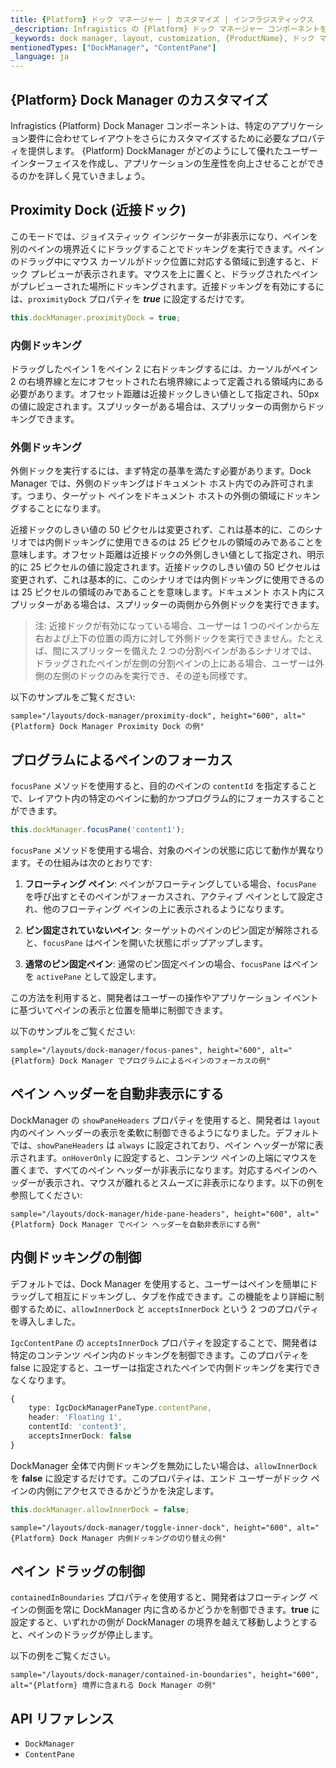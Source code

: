 ```yaml
---
title: {Platform} ドック マネージャー | カスタマイズ | インフラジスティックス
_description: Infragistics の {Platform} ドック マネージャー コンポーネントを使用して、カスタマイズ機能を備えたペインを通じてレイアウトを管理します。{ProductName} ドック マネージャーのチュートリアルを是非お試しください!
_keywords: dock manager, layout, customization, {ProductName}, ドック マネージャー、レイアウト、カスタマイズ
mentionedTypes: ["DockManager", "ContentPane"]
_language: ja
---
```


## {Platform} Dock Manager のカスタマイズ

Infragistics {Platform} Dock Manager コンポーネントは、特定のアプリケーション要件に合わせてレイアウトをさらにカスタマイズするために必要なプロパティを提供します。
{Platform} DockManager がどのようにして優れたユーザー インターフェイスを作成し、アプリケーションの生産性を向上させることができるのかを詳しく見ていきましょう。

<div class="divider--half"></div>

## Proximity Dock (近接ドック)

このモードでは、ジョイスティック インジケーターが非表示になり、ペインを別のペインの境界近くにドラッグすることでドッキングを実行できます。ペインのドラッグ中にマウス カーソルがドック位置に対応する領域に到達すると、ドック プレビューが表示されます。マウスを上に置くと、ドラッグされたペインがプレビューされた場所にドッキングされます。近接ドッキングを有効にするには、`proximityDock` プロパティを ***true*** に設定するだけです。

```ts
this.dockManager.proximityDock = true;
```

### 内側ドッキング

ドラッグしたペイン 1 をペイン 2 に右ドッキングするには、カーソルがペイン 2 の右境界線と左にオフセットされた右境界線によって定義される領域内にある必要があります。オフセット距離は近接ドックしきい値として指定され、50px の値に設定されます。スプリッターがある場合は、スプリッターの両側からドッキングできます。

### 外側ドッキング
外側ドックを実行するには、まず特定の基準を満たす必要があります。Dock Manager では、外側のドッキングはドキュメント ホスト内でのみ許可されます。つまり、ターゲット ペインをドキュメント ホストの外側の領域にドッキングすることになります。

近接ドックのしきい値の 50 ピクセルは変更されず、これは基本的に、このシナリオでは内側ドッキングに使用できるのは 25 ピクセルの領域のみであることを意味します。オフセット距離は近接ドックの外側しきい値として指定され、明示的に 25 ピクセルの値に設定されます。近接ドックのしきい値の 50 ピクセルは変更されず、これは基本的に、このシナリオでは内側ドッキングに使用できるのは 25 ピクセルの領域のみであることを意味します。ドキュメント ホスト内にスプリッターがある場合は、スプリッターの両側から外側ドックを実行できます。

> 注: 近接ドックが有効になっている場合、ユーザーは 1 つのペインから左右および上下の位置の両方に対して外側ドックを実行できません。たとえば、間にスプリッターを備えた 2 つの分割ペインがあるシナリオでは、ドラッグされたペインが左側の分割ペインの上にある場合、ユーザーは外側の左側のドックのみを実行でき、その逆も同様です。

以下のサンプルをご覧ください:

`sample="/layouts/dock-manager/proximity-dock", height="600", alt="{Platform} Dock Manager Proximity Dock の例"`

## プログラムによるペインのフォーカス

`focusPane` メソッドを使用すると、目的のペインの `contentId` を指定することで、レイアウト内の特定のペインに動的かつプログラム的にフォーカスすることができます。

```ts
this.dockManager.focusPane('content1');
```

`focusPane` メソッドを使用する場合、対象のペインの状態に応じて動作が異なります。その仕組みは次のとおりです:

1. **フローティング ペイン**: ペインがフローティングしている場合、`focusPane` を呼び出すとそのペインがフォーカスされ、アクティブ ペインとして設定され、他のフローティング ペインの上に表示されるようになります。

2. **ピン固定されていないペイン**: ターゲットのペインのピン固定が解除されると、`focusPane` はペインを開いた状態にポップアップします。

3. **通常のピン固定ペイン**: 通常のピン固定ペインの場合、`focusPane` はペインを `activePane` として設定します。


この方法を利用すると、開発者はユーザーの操作やアプリケーション イベントに基づいてペインの表示と位置を簡単に制御できます。

以下のサンプルをご覧ください:

`sample="/layouts/dock-manager/focus-panes", height="600", alt="{Platform} Dock Manager でプログラムによるペインのフォーカスの例"`


## ペイン ヘッダーを自動非表示にする

DockManager の `showPaneHeaders` プロパティを使用すると、開発者は `layout` 内のペイン ヘッダーの表示を柔軟に制御できるようになりました。デフォルトでは、`showPaneHeaders` は `always` に設定されており、ペイン ヘッダーが常に表示されます。`onHoverOnly` に設定すると、コンテンツ ペインの上端にマウスを置くまで、すべてのペイン ヘッダーが非表示になります。対応するペインのヘッダーが表示され、マウスが離れるとスムーズに非表示になります。以下の例を参照してください:

`sample="/layouts/dock-manager/hide-pane-headers", height="600", alt="{Platform} Dock Manager でペイン ヘッダーを自動非表示にする例"`

## 内側ドッキングの制御
デフォルトでは、Dock Manager を使用すると、ユーザーはペインを簡単にドラッグして相互にドッキングし、タブを作成できます。この機能をより詳細に制御するために、`allowInnerDock` と `acceptsInnerDock` という 2 つのプロパティを導入しました。

`IgcContentPane` の `acceptsInnerDock` プロパティを設定することで、開発者は特定のコンテンツ ペイン内のドッキングを制御できます。このプロパティを false に設定すると、ユーザーは指定されたペインで内側ドッキングを実行できなくなります。


```ts
{
    type: IgcDockManagerPaneType.contentPane,
    header: 'Floating 1',
    contentId: 'content3',
    acceptsInnerDock: false
}
```

DockManager 全体で内側ドッキングを無効にしたい場合は、`allowInnerDock` を **false** に設定するだけです。このプロパティは、エンド ユーザーがドック ペインの内側にアクセスできるかどうかを決定します。


```ts
this.dockManager.allowInnerDock = false;
```

`sample="/layouts/dock-manager/toggle-inner-dock", height="600", alt="{Platform} Dock Manager 内側ドッキングの切り替えの例"`

## ペイン ドラッグの制御 

`containedInBoundaries` プロパティを使用すると、開発者はフローティング ペインの側面を常に DockManager 内に含めるかどうかを制御できます。**true** に設定すると、いずれかの側が DockManager の境界を越えて移動しようとすると、ペインのドラッグが停止します。


以下の例をご覧ください。

`sample="/layouts/dock-manager/contained-in-boundaries", height="600", alt="{Platform} 境界に含まれる Dock Manager の例"`

## API リファレンス

 - `DockManager`
 - `ContentPane`
